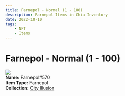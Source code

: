 ```yaml
---
title: Farnepol - Normal (1 - 100)
description: Farnepol Items in Chia Inventory
date: 2022-10-10
tags:
    - NFT
    - Items
---
```


# Farnepol - Normal (1 - 100)
<div class="item_thumbnail">
<img loading="lazy" src="https://cs4ki6qhvylw4bakbds3okolzeo2jtvxeayycne5adhuc6jh3e.arweave.net/FLikeg_euF24ECgjltynLyR2kzrcgMYE0nQDPQXkn2c"><br/>
<div><strong>Name:</strong> Farnepol#570</div>
<div><strong>Item Type:</strong> Farnepol</div>
<div><strong>Collection:</strong> <a href="https://www.spacescan.io/xch/nft/collection/col1lend2dcn558km4wcwta4xnkfv3xpcmlp9kyt0m909emvfxechlyqdl5ndg">City Illusion</a></div>
</div>


